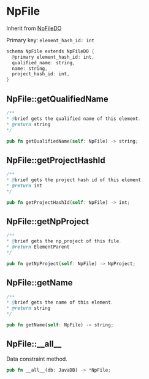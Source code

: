 # NpFile

Inherit from [NpFileDO](./NpFileDO.md)

Primary key: `element_hash_id: int`

```rust
schema NpFile extends NpFileDO {
  @primary element_hash_id: int,
  qualified_name: string,
  name: string,
  project_hash_id: int,
}
```
## NpFile::getQualifiedName

```java
/**
* @brief gets the qualified name of this element.
* @return string
*/
```
```rust
pub fn getQualifiedName(self: NpFile) -> string;
```
## NpFile::getProjectHashId

```java
/**
* @brief gets the project hash id of this element.
* @return int
*/
```
```rust
pub fn getProjectHashId(self: NpFile) -> int;
```
## NpFile::getNpProject

```java
/**
* @brief gets the np_project of this file.
* @return ElementParent
*/
```
```rust
pub fn getNpProject(self: NpFile) -> NpProject;
```
## NpFile::getName

```java
/**
* @brief gets the name of this element.
* @return string
*/
```
```rust
pub fn getName(self: NpFile) -> string;
```
## NpFile::\_\_all\_\_

Data constraint method.

```rust
pub fn __all__(db: JavaDB) -> *NpFile;
```
